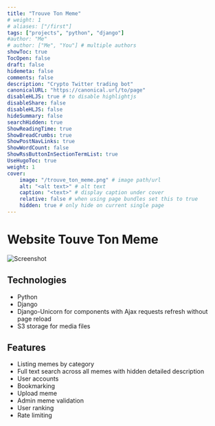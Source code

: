 ```yaml
---
title: "Trouve Ton Meme"
# weight: 1
# aliases: ["/first"]
tags: ["projects", "python", "django"]
#author: "Me"
# author: ["Me", "You"] # multiple authors
showToc: true
TocOpen: false
draft: false
hidemeta: false
comments: false
description: "Crypto Twitter trading bot"
canonicalURL: "https://canonical.url/to/page"
disableHLJS: true # to disable highlightjs
disableShare: false
disableHLJS: false
hideSummary: false
searchHidden: true
ShowReadingTime: true
ShowBreadCrumbs: true
ShowPostNavLinks: true
ShowWordCount: false
ShowRssButtonInSectionTermList: true
UseHugoToc: true
weight: 1
cover:
    image: "/trouve_ton_meme.png" # image path/url
    alt: "<alt text>" # alt text
    caption: "<text>" # display caption under cover
    relative: false # when using page bundles set this to true
    hidden: true # only hide on current single page
---
```


# Website Touve Ton Meme

![Screenshot](/trouve_ton_meme.png)


## Technologies

- Python
- Django
- Django-Unicorn for components with Ajax requests refresh without page reload
- S3 storage for media files

## Features

- Listing memes by category
- Full text search across all memes with hidden detailed description
- User accounts
- Bookmarking
- Upload meme
- Admin meme validation
- User ranking
- Rate limiting
